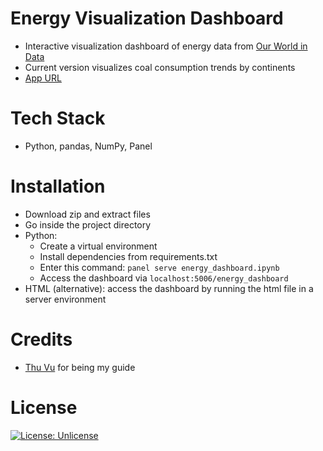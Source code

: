 # Energy Visualization Dashboard

- Interactive visualization dashboard of energy data from [Our World in Data](https://github.com/owid/energy-data)
- Current version visualizes coal consumption trends by continents
- [App URL](https://rubinghimire.github.io/energy-visualization-dashboard)

# Tech Stack

- Python, pandas, NumPy, Panel

# Installation

- Download zip and extract files
- Go inside the project directory
- Python:
  - Create a virtual environment
  - Install dependencies from requirements.txt
  - Enter this command:
    `panel serve energy_dashboard.ipynb`
  - Access the dashboard via
    `localhost:5006/energy_dashboard`
- HTML (alternative): access the dashboard by running the html file in a server environment

# Credits

- [Thu Vu](https://www.conscientiousgeek.com/) for being my guide

# License

[![License: Unlicense](https://img.shields.io/badge/license-Unlicense-blue.svg)](http://unlicense.org)
